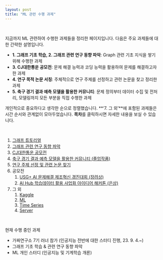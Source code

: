 ```yaml
---
layout: post
title: "ML 관련 수행 과제"
---
```


<br>

지금까지 ML 관련하여 수행한 과제들을 정리한 페이지입니다. 다음은 주요 과제들에 대한 간략한 설명입니다.

- **1. 그래프 기초 학습,  2. 그래프 관련 연구 동향 파악**: Graph 관련 기초 지식을 쌓기 위해 수행한 과제
- **3. CJ대한통운 공모전**: 문제 해결 능력과 코딩 능력을 활용하여 문제를 해결하고자 한 과제
- **4. 연구 목적 논문 서칭**: 주체적으로 연구 주제를 선정하고 관련 논문을 찾고 정리한 과제
- **5. 축구 경기 결과 예측 모델을 활용한 커뮤니티**: 문제 정의부터 데이터 수집 및 전처리, 모델링까지 모든 부분을 직접 수행한 과제

개인적으로 중요하다고 생각한 순으로 정렬했습니다.  **‘7. 그 외’**에 포함된 과제들은 시간 순서와 관계없이 모아두었습니다. **목차**를 클릭하시면 자세한 내용을 보실 수 있습니다.

<br>

1. [그래프 튜토리얼](https://suhwanmylife.github.io/%EA%B7%B8%EB%9E%98%ED%94%84-%ED%8A%9C%ED%86%A0%EB%A6%AC%EC%96%BC/)
2. [그래프 관련 연구 동향 파악](https://suhwanmylife.github.io/%EA%B7%B8%EB%9E%98%ED%94%84-%EA%B4%80%EB%A0%A8-%EB%85%BC%EB%AC%B8-%ED%9B%91%EC%96%B4%EB%B3%B4%EA%B8%B0-(%EA%B7%B8%EB%9E%98%ED%94%84-%EC%98%A4%EB%A7%88%EC%B9%B4%EC%84%B8)/)
3. [CJ대한통운 공모전](https://suhwanmylife.github.io/CJ%EB%8C%80%ED%95%9C%ED%86%B5%EC%9A%B4-%EA%B3%B5%EB%AA%A8%EC%A0%84-(%EB%9D%BC%EC%9A%B0%ED%8C%85-%EC%B5%9C%EC%A0%81%ED%99%94-%EC%95%8C%EA%B3%A0%EB%A6%AC%EC%A6%98-%EC%84%A4%EA%B3%84)/)
4. [축구 경기 결과 예측 모델을 활용한 커뮤니티 (졸업작품)](https://suhwanmylife.github.io/%EC%B6%95%EA%B5%AC-%EA%B2%BD%EA%B8%B0-%EA%B2%B0%EA%B3%BC-%EC%98%88%EC%B8%A1-%EB%AA%A8%EB%8D%B8%EC%9D%84-%ED%99%9C%EC%9A%A9%ED%95%9C-%EC%BB%A4%EB%AE%A4%EB%8B%88%ED%8B%B0-(%EC%A1%B8%EC%97%85%EC%9E%91%ED%92%88)/)
5. [연구 주제 선정 및 관련 논문 찾기](https://suhwanmylife.github.io/%EC%97%B0%EA%B5%AC-%EC%A3%BC%EC%A0%9C-%EC%84%A0%EC%A0%95-%EB%B0%8F-%EA%B4%80%EB%A0%A8-%EB%85%BC%EB%AC%B8-%EC%B0%BE%EA%B8%B0/)
6. 공모전
    1. [USG+ AI 문제해결 제조혁신 경진대회 (장려상)](https://suhwanmylife.github.io/USG+-AI-%EB%AC%B8%EC%A0%9C%ED%95%B4%EA%B2%B0-%EC%A0%9C%EC%A1%B0%ED%98%81%EC%8B%A0-%EA%B2%BD%EC%A7%84%EB%8C%80%ED%9A%8C/)
    2. [AI Hub 학습데이터 활용 사업화 아이디어 해커톤 (은상)](https://suhwanmylife.github.io/AI-Hub-%ED%95%99%EC%8A%B5%EB%8D%B0%EC%9D%B4%ED%84%B0-%ED%99%9C%EC%9A%A9-%EC%82%AC%EC%97%85%ED%99%94-%EC%95%84%EC%9D%B4%EB%94%94%EC%96%B4-%ED%95%B4%EC%BB%A4%ED%86%A4-(%EA%B3%A8%ED%94%84-%EC%9E%90%EC%84%B8-%EC%9D%B8%EC%8B%9D-%EB%AA%A8%EB%8D%B8%EC%9D%84-%ED%99%9C%EC%9A%A9%ED%95%9C-%EC%9E%90%EC%84%B8-%EA%B5%90%EC%A0%95-%EC%84%9C%EB%B9%84%EC%8A%A4)/)
7. 그 외
    1. [Kaggle](https://suhwanmylife.github.io/Kaggle-%ED%99%9C%EC%9A%A9%ED%95%9C-ML-%ED%95%99%EC%8A%B5/)
    2. [ML](https://suhwanmylife.github.io/ML-%EA%B4%80%EB%A0%A8-%EC%B6%94%EA%B0%80-%ED%95%99%EC%8A%B5/)
    3. [Time Series](https://suhwanmylife.github.io/%EC%8B%9C%EA%B3%84%EC%97%B4-%EA%B4%80%EB%A0%A8-%ED%95%99%EC%8A%B5/)
    4. [Server](https://suhwanmylife.github.io/%EC%84%9C%EB%B2%84-%EA%B4%80%EB%A0%A8-%EC%A7%80%EC%8B%9D-%ED%95%99%EC%8A%B5/)

<br>

현재 수행 중인 과제

- 가짜연구소 7기 러너 참가 (인공지능 전반에 대한 스터디 진행, 23. 9. 4.~)
- 그래프 기초 학습 & 관련 연구 동향 파악
- ML 개인 스터디 (인공지능 및 기계학습 개론)

